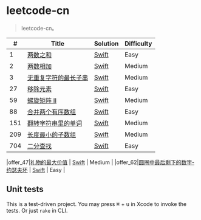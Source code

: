 # leetcode-cn

> leetcode-cn。

| # | Title | Solution | Difficulty |
|---| ----- | -------- | ---------- |
|1|[两数之和](https://leetcode-cn.com/problems/two-sum/) | [Swift](./Tests/Swift/1.swift) | Easy |
|2|[两数相加](https://leetcode-cn.com/problems/add-two-numbers/) | [Swift](./Tests/Swift/2.swift) | Medium |
|3|[无重复字符的最长子串](https://leetcode-cn.com/problems/longest-substring-without-repeating-characters/) | [Swift](./Tests/Swift/3.swift) | Medium |
|27|[移除元素](https://leetcode-cn.com/problems/remove-element/) | [Swift](./Tests/Swift/27.swift) | Easy |
|59|[螺旋矩阵 II](https://leetcode-cn.com/problems/spiral-matrix-ii/) | [Swift](./Tests/Swift/59.swift) | Medium |
|88|[合并两个有序数组](https://leetcode-cn.com/problems/merge-sorted-array/) | [Swift](./Tests/Swift/88.swift) | Easy |
|151|[翻转字符串里的单词](https://leetcode-cn.com/problems/reverse-words-in-a-string/) | [Swift](./Tests/Swift/151.swift) | Medium |
|209|[长度最小的子数组](https://leetcode-cn.com/problems/minimum-size-subarray-sum/) | [Swift](./Tests/Swift/209.swift) | Medium |
|704|[二分查找](https://leetcode-cn.com/problems/binary-search/) | [Swift](./Tests/Swift/704.swift) | Easy |

|offer_47|[礼物的最大价值](https://leetcode-cn.com/problems/li-wu-de-zui-da-jie-zhi-lcof/) | [Swift](./Tests/Swift/offer_47.swift) | Medium |
|offer_62|[圆圈中最后剩下的数字-约瑟夫环](https://leetcode-cn.com/problems/yuan-quan-zhong-zui-hou-sheng-xia-de-shu-zi-lcof/) | [Swift](./Tests/Swift/offer_62.swift) | Easy |

## Unit tests
This is a test-driven project. You may press <kbd>⌘</kbd> + <kbd>u</kbd> in Xcode to invoke the tests. Or just `rake` in CLI.

